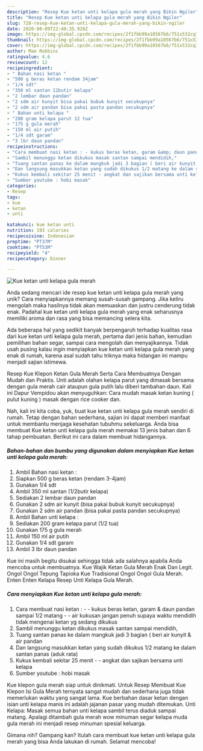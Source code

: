 ```yaml
---
description: "Resep Kue ketan unti kelapa gula merah yang Bikin Ngiler"
title: "Resep Kue ketan unti kelapa gula merah yang Bikin Ngiler"
slug: 728-resep-kue-ketan-unti-kelapa-gula-merah-yang-bikin-ngiler
date: 2020-08-09T22:40:35.928Z
image: https://img-global.cpcdn.com/recipes/2f1fbb99a10567b6/751x532cq70/kue-ketan-unti-kelapa-gula-merah-foto-resep-utama.jpg
thumbnail: https://img-global.cpcdn.com/recipes/2f1fbb99a10567b6/751x532cq70/kue-ketan-unti-kelapa-gula-merah-foto-resep-utama.jpg
cover: https://img-global.cpcdn.com/recipes/2f1fbb99a10567b6/751x532cq70/kue-ketan-unti-kelapa-gula-merah-foto-resep-utama.jpg
author: Mae Robbins
ratingvalue: 4.6
reviewcount: 12
recipeingredient:
- " Bahan nasi ketan "
- "500 g beras ketan rendam 34jam"
- "1/4 sdt"
- "350 ml santan 12butir kelapa"
- "2 lembar daun pandan"
- "2 sdm air kunyit bisa pakai bubuk kunyit secukupnya"
- "2 sdm air pandan bisa pakai pasta pandan secukupnya"
- " Bahan unti kelapa "
- "200 gram kelapa parut 12 tua"
- "175 g gula merah"
- "150 ml air putih"
- "1/4 sdt garam"
- "3 lbr daun pandan"
recipeinstructions:
- "Cara membuat nasi ketan : - kukus beras ketan, garam &amp; daun pandan sampai 1/2 matang - air kukusan jangan penuh supaya waktu mendidih tidak mengenai ketan yg sedang dikukus"
- "Sambil menunggu ketan dikukus masak santan sampai mendidih,"
- "Tuang santan panas ke dalam mangkuk jadi 3 bagian ( beri air kunyit &amp; air pandan"
- "Dan langsung masukkan ketan yang sudah dikukus 1/2 matang ke dalam santan panas (aduk rata)"
- "Kukus kembali sekitar 25 menit - angkat dan sajikan bersama unti kelapa"
- "Sumber youtube : hobi masak"
categories:
- Resep
tags:
- kue
- ketan
- unti

katakunci: kue ketan unti 
nutrition: 193 calories
recipecuisine: Indonesian
preptime: "PT37M"
cooktime: "PT53M"
recipeyield: "4"
recipecategory: Dinner

---
```



![Kue ketan unti kelapa gula merah](https://img-global.cpcdn.com/recipes/2f1fbb99a10567b6/751x532cq70/kue-ketan-unti-kelapa-gula-merah-foto-resep-utama.jpg)

Anda sedang mencari ide resep kue ketan unti kelapa gula merah yang unik? Cara menyiapkannya memang susah-susah gampang. Jika keliru mengolah maka hasilnya tidak akan memuaskan dan justru cenderung tidak enak. Padahal kue ketan unti kelapa gula merah yang enak seharusnya memiliki aroma dan rasa yang bisa memancing selera kita.

Ada beberapa hal yang sedikit banyak berpengaruh terhadap kualitas rasa dari kue ketan unti kelapa gula merah, pertama dari jenis bahan, kemudian pemilihan bahan segar, sampai cara mengolah dan menyajikannya. Tidak usah pusing kalau ingin menyiapkan kue ketan unti kelapa gula merah yang enak di rumah, karena asal sudah tahu triknya maka hidangan ini mampu menjadi sajian istimewa.

Resep Kue Klepon Ketan Gula Merah Serta Cara Membuatnya Dengan Mudah dan Praktis. Unti adalah olahan kelapa parut yang dimasak bersama dengan gula merah cair ataupun gula putih lalu diberi tambahan daun. Kali ini Dapur Vempidou akan menyuguhkan: Cara mudah masak ketan kuning ( pulut kuning ) masak dengan rice cooker dan.


Nah, kali ini kita coba, yuk, buat kue ketan unti kelapa gula merah sendiri di rumah. Tetap dengan bahan sederhana, sajian ini dapat memberi manfaat untuk membantu menjaga kesehatan tubuhmu sekeluarga. Anda bisa membuat Kue ketan unti kelapa gula merah memakai 13 jenis bahan dan 6 tahap pembuatan. Berikut ini cara dalam membuat hidangannya.

<!--inarticleads1-->

##### Bahan-bahan dan bumbu yang digunakan dalam menyiapkan Kue ketan unti kelapa gula merah:

1. Ambil  Bahan nasi ketan :
1. Siapkan 500 g beras ketan (rendam 3-4jam)
1. Gunakan 1/4 sdt
1. Ambil 350 ml santan (1/2butir kelapa)
1. Sediakan 2 lembar daun pandan
1. Gunakan 2 sdm air kunyit (bisa pakai bubuk kunyit secukupnya)
1. Gunakan 2 sdm air pandan (bisa pakai pasta pandan secukupnya)
1. Ambil  Bahan unti kelapa :
1. Sediakan 200 gram kelapa parut (1/2 tua)
1. Gunakan 175 g gula merah
1. Ambil 150 ml air putih
1. Gunakan 1/4 sdt garam
1. Ambil 3 lbr daun pandan


Kue ini masih begitu disukai sehingga tidak ada salahnya apabila Anda mencoba untuk membuatnya. Kue Wajik Ketan Gula Merah Enak Dan Legit. Ongol Ongol Tepung Tapioka Kue Tradisional Ongol Ongol Gula Merah. Enten Enten Kelapa Resep Unti Kelapa Gula Merah. 

<!--inarticleads2-->

##### Cara menyiapkan Kue ketan unti kelapa gula merah:

1. Cara membuat nasi ketan : - - kukus beras ketan, garam &amp; daun pandan sampai 1/2 matang - - air kukusan jangan penuh supaya waktu mendidih tidak mengenai ketan yg sedang dikukus
1. Sambil menunggu ketan dikukus masak santan sampai mendidih,
1. Tuang santan panas ke dalam mangkuk jadi 3 bagian ( beri air kunyit &amp; air pandan
1. Dan langsung masukkan ketan yang sudah dikukus 1/2 matang ke dalam santan panas (aduk rata)
1. Kukus kembali sekitar 25 menit - - angkat dan sajikan bersama unti kelapa
1. Sumber youtube : hobi masak


Kue klepon gula merah siap untuk dinikmati. Untuk Resep Membuat Kue Klepon Isi Gula Merah ternyata sangat mudah dan sederhana juga tidak memerlukan waktu yang sangat lama. Kue berbahan dasar ketan dengan isian unti kelapa manis ini adalah jajanan pasar yang mudah ditemukan. Unti Kelapa: Masak semua bahan unti kelapa sambil terus diaduk sampai matang. Apalagi ditambah gula merah wow minuman segar kelapa muda gula merah ini menjadi resep minuman spesial keluarga. 

Gimana nih? Gampang kan? Itulah cara membuat kue ketan unti kelapa gula merah yang bisa Anda lakukan di rumah. Selamat mencoba!
